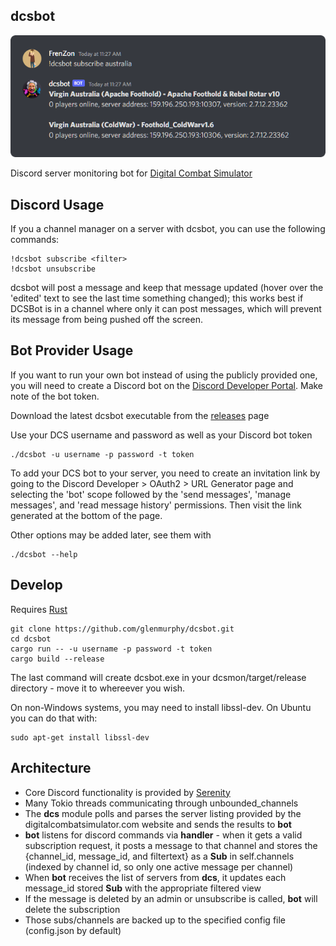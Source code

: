 ## dcsbot
![screenshot](./screenshot.png)

Discord server monitoring bot for [Digital Combat Simulator](https://digitalcombatsimulator.com/)

## Discord Usage

If you a channel manager on a server with dcsbot, you can use the following commands:

```
!dcsbot subscribe <filter>
!dcsbot unsubscribe
```

dcsbot will post a message and keep that message updated (hover over the 'edited' text to see the last time something changed); this works best if DCSBot is in a channel where only it can post messages, which will prevent its message from being pushed off the screen.

## Bot Provider Usage

If you want to run your own bot instead of using the publicly provided one, you will need to create a Discord bot on the [Discord Developer Portal](https://discord.com/developers/applications). Make note of the bot token.

Download the latest dcsbot executable from the [releases](https://github.com/glenmurphy/dcsmon/releases) page

Use your DCS username and password as well as your Discord bot token

    ./dcsbot -u username -p password -t token

To add your DCS bot to your server, you need to create an invitation link by going to the Discord Developer > OAuth2 > URL Generator page and selecting the 'bot' scope followed by the 'send messages', 'manage messages', and 'read message history' permissions. Then visit the link generated at the bottom of the page.

Other options may be added later, see them with

    ./dcsbot --help

## Develop

Requires [Rust](https://www.rust-lang.org/tools/install)

    git clone https://github.com/glenmurphy/dcsbot.git
    cd dcsbot
    cargo run -- -u username -p password -t token
    cargo build --release

The last command will create dcsbot.exe in your dcsmon/target/release directory - move it to whereever you wish.

On non-Windows systems, you may need to install libssl-dev. On Ubuntu you can do that with:

    sudo apt-get install libssl-dev

## Architecture

- Core Discord functionality is provided by [Serenity](https://github.com/serenity-rs/serenity)
- Many Tokio threads communicating through unbounded_channels
- The **dcs** module polls and parses the server listing provided by the digitalcombatsimulator.com website and sends the results to **bot**
- **bot** listens for discord commands via **handler** - when it gets a valid subscription request, it posts a message to that channel and stores the {channel_id, message_id, and filtertext} as a **Sub** in self.channels (indexed by channel id, so only one active message per channel)
- When **bot** receives the list of servers from **dcs**, it updates each message_id stored **Sub** with the appropriate filtered view
- If the message is deleted by an admin or unsubscribe is called, **bot** will delete the subscription
- Those subs/channels are backed up to the specified config file (config.json by default)
